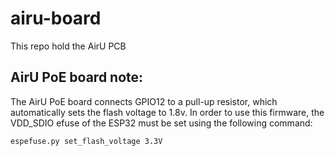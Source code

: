 # airu-board

This repo hold the AirU PCB



## AirU PoE board note:
The AirU PoE board connects GPIO12 to a pull-up resistor, which automatically sets the flash voltage to 1.8v. In order to use this firmware, the VDD_SDIO efuse of the ESP32 must be set using the following command:
```
espefuse.py set_flash_voltage 3.3V
```

